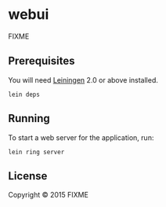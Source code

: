 # webui

FIXME

## Prerequisites

You will need [Leiningen][1] 2.0 or above installed.

[1]: https://github.com/technomancy/leiningen

    lein deps

## Running

To start a web server for the application, run:

    lein ring server

## License

Copyright © 2015 FIXME
